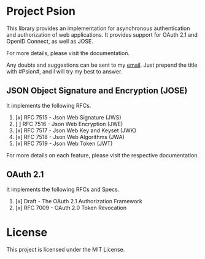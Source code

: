 # Project Psion

This library provides an implementation for asynchronous authentication and authorization of web applications.
It provides support for OAuth 2.1 and OpenID Connect, as well as JOSE.

For more details, please visit the documentation.

Any doubts and suggestions can be sent to my [email](mailto:eduardorbr7@gmail.com).
Just prepend the title with #Psion#, and I will try my best to answer.

## JSON Object Signature and Encryption (JOSE)

It implements the following RFCs.

1. [x] RFC 7515 - Json Web Signature (JWS)
2. [ ] RFC 7516 - Json Web Encryption (JWE)
3. [x] RFC 7517 - Json Web Key and Keyset (JWK)
4. [x] RFC 7518 - Json Web Algorithms (JWA)
5. [x] RFC 7519 - Json Web Token (JWT)

For more details on each feature, please visit the respective documentation.

## OAuth 2.1

It implements the following RFCs and Specs.

1. [x] Draft - The OAuth 2.1 Authorization Framework
2. [x] RFC 7009 - OAuth 2.0 Token Revocation

# License

This project is licensed under the MIT License.
